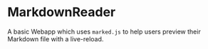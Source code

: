 # MarkdownReader

A basic Webapp which uses `marked.js` to help users preview their Markdown file with a live-reload.

